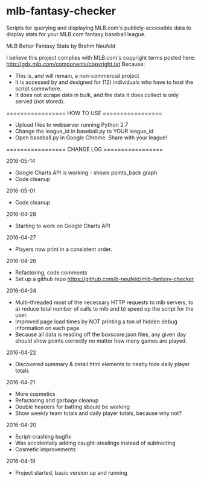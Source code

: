# mlb-fantasy-checker
Scripts for querying and displaying MLB.com's publicly-accessible data 
to display stats for your MLB.com fantasy baseball league. 

MLB Better Fantasy Stats by Brahm Neufeld

I believe this project complies with MLB.com's copyright terms posted here:
http://gdx.mlb.com/components/copyright.txt
Because:
- This is, and will remain, a non-commercial project
- It is accessed by and designed for (12) individuals who have to host the script somewhere. 
- It does not scrape data in bulk, and the data it does collect is only served (not stored).

================= HOW TO USE =================

- Upload files to webserver running Python 2.7
- Change the league_id in baseball.py to YOUR league_id
- Open baseball.py in Google Chrome. Share with your league! 
	  
================= CHANGE LOG =================

2016-05-14
- Google Charts API is working - shows points_back graph
- Code cleanup

2016-05-01
- Code cleanup

2016-04-28
- Starting to work on Google Charts API

2016-04-27
- Players now print in a consistent order. 

2016-04-26
- Refactoring, code comments
- Set up a github repo https://github.com/b-neufeld/mlb-fantasy-checker

2016-04-24
- Multi-threaded most of the necessary HTTP requests to 
mlb servers, to a) reduce total number of calls to mlb and b) speed
up the script for the user. 
- Improved page load times by NOT printing a ton of hidden debug 
information on each page. 
- Because all data is reading off the boxscore.json files, any given
day should show points correctly no matter how many games are played. 

2016-04-22
- Discovered summary & detail html elements to neatly hide 
daily player totals

2016-04-21
- More cosmetics
- Refactoring and garbage cleanup
- Double headers for batting sbould be working
- Show weekly team totals and daily player totals, because why not? 

2016-04-20 
- Script-crashing bugfix 
- Was accidentally adding caught-stealings instead of subtracting
- Cosmetic improvements 

2016-04-19
- Project started, basic version up and running 
